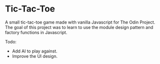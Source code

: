 # Tic-Tac-Toe
A small tic-tac-toe game made with vanilla Javascript for The Odin Project. 
The goal of this project was to learn to use the module design pattern and factory functions in Javascript.

Todo:
- Add AI to play against.
- Improve the UI design.
